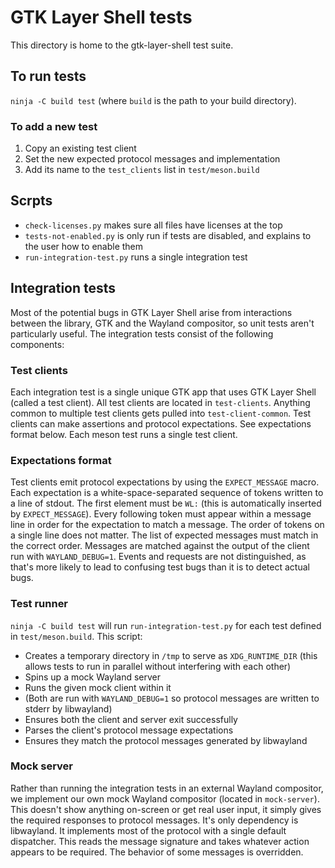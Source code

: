 # GTK Layer Shell tests
This directory is home to the gtk-layer-shell test suite.

## To run tests
`ninja -C build test` (where `build` is the path to your build directory).

### To add a new test
1. Copy an existing test client
2. Set the new expected protocol messages and implementation
3. Add its name to the `test_clients` list in `test/meson.build`

## Scrpts
- `check-licenses.py` makes sure all files have licenses at the top
- `tests-not-enabled.py` is only run if tests are disabled, and explains to the user how to enable them
- `run-integration-test.py` runs a single integration test

## Integration tests
Most of the potential bugs in GTK Layer Shell arise from interactions between the library, GTK and the Wayland compositor, so unit tests aren't particularly useful. The integration tests consist of the following components:

### Test clients
Each integration test is a single unique GTK app that uses GTK Layer Shell (called a test client). All test clients are located in `test-clients`. Anything common to multiple test clients gets pulled into `test-client-common`. Test clients can make assertions and protocol expectations. See expectations format below. Each meson test runs a single test client.

### Expectations format
Test clients emit protocol expectations by using the `EXPECT_MESSAGE` macro. Each expectation is a white-space-separated sequence of tokens written to a line of stdout. The first element must be `WL:` (this is automatically inserted by `EXPECT_MESSAGE`). Every following token must appear within a message line in order for the expectation to match a message. The order of tokens on a single line does not matter. The list of expected messages must match in the correct order. Messages are matched against the output of the client run with `WAYLAND_DEBUG=1`. Events and requests are not distinguished, as that's more likely to lead to confusing test bugs than it is to detect actual bugs.

### Test runner
`ninja -C build test` will run `run-integration-test.py` for each test defined in `test/meson.build`. This script:
- Creates a temporary directory in `/tmp` to serve as `XDG_RUNTIME_DIR` (this allows tests to run in parallel without interfering with each other)
- Spins up a mock Wayland server
- Runs the given mock client within it
- (Both are run with `WAYLAND_DEBUG=1` so protocol messages are written to stderr by libwayland)
- Ensures both the client and server exit successfully
- Parses the client's protocol message expectations
- Ensures they match the protocol messages generated by libwayland

### Mock server
Rather than running the integration tests in an external Wayland compositor, we implement our own mock Wayland compositor (located in `mock-server`). This doesn't show anything on-screen or get real user input, it simply gives the required responses to protocol messages. It's only dependency is libwayland. It implements most of the protocol with a single default dispatcher. This reads the message signature and takes whatever action appears to be required. The behavior of some messages is overridden.
